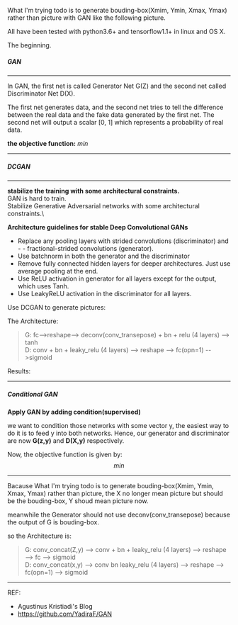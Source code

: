 What I'm  trying todo is to generate bouding-box(Xmim, Ymin, Xmax, Ymax) rather than picture with GAN like the following picture.

All have been tested with python3.6+ and tensorflow1.1+ in linux and OS X.

The beginning.
##### GAN
--------
In GAN, the first net is called Generator Net
G(Z) and the second net called Discriminator Net D(X).

The first net generates data, and the second net tries to tell the difference between the real data and the fake data generated by the first net. The second net will output a scalar [0, 1] which represents a probability of real data.

**the objective function:** $min$
***************
##### DCGAN
--------
**stabilize the training with some architectural constraints.**\
GAN is hard to train.\
Stabilize Generative Adversarial networks with some architectural constraints.\

**Architecture guidelines for stable Deep Convolutional GANs**

- Replace any pooling layers with strided convolutions (discriminator) and - - fractional-strided convolutions (generator).
- Use batchnorm in both the generator and the discriminator
- Remove fully connected hidden layers for deeper architectures. Just use average pooling at the end.
- Use ReLU activation in generator for all layers except for the output, which uses Tanh.
- Use LeakyReLU activation in the discriminator for all layers.


Use DCGAN to generate pictures:

The Architecture:
>G: fc-->reshape--> deconv(conv_transepose) + bn + relu (4 layers) --> tanh\
>D: conv + bn + leaky_relu (4 layers) --> reshape --> fc(opn=1) -->sigmoid

Results:

***************
##### Conditional GAN
**Apply GAN by adding condition(supervised)**

we want to condition those networks with some vector
y, the easiest way to do it is to feed
y into both networks. Hence, our generator and discriminator are now
**G(z,y)** and
**D(X,y)** respectively.

Now, the objective function is given by:
$$min$$

***************

Bacause What I'm  trying todo is to generate bouding-box(Xmim, Ymin, Xmax, Ymax) rather than picture,  the X no longer mean picture but should be the bouding-box, Y shoud mean picture now.

meanwhile the Generator should not use deconv(conv_transepose) because the output of G is bouding-box.

so the Architecture is:
>G: conv_concat(Z,y) --> conv + bn + leaky_relu (4 layers)  --> reshape --> fc --> sigmoid\
>D: conv_concat(x,y) --> conv bn leaky_relu (4 layers) --> reshape --> fc(opn=1) --> sigmoid

***************
REF:
- Agustinus Kristiadi's Blog
- https://github.com/YadiraF/GAN

